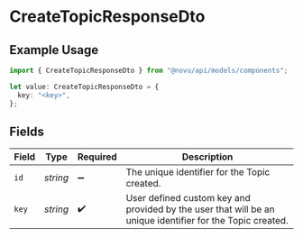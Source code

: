 # CreateTopicResponseDto

## Example Usage

```typescript
import { CreateTopicResponseDto } from "@novu/api/models/components";

let value: CreateTopicResponseDto = {
  key: "<key>",
};
```

## Fields

| Field                                                                                                     | Type                                                                                                      | Required                                                                                                  | Description                                                                                               |
| --------------------------------------------------------------------------------------------------------- | --------------------------------------------------------------------------------------------------------- | --------------------------------------------------------------------------------------------------------- | --------------------------------------------------------------------------------------------------------- |
| `id`                                                                                                      | *string*                                                                                                  | :heavy_minus_sign:                                                                                        | The unique identifier for the Topic created.                                                              |
| `key`                                                                                                     | *string*                                                                                                  | :heavy_check_mark:                                                                                        | User defined custom key and provided by the user that will be an unique identifier for the Topic created. |